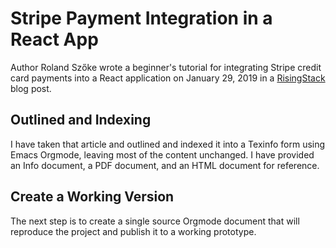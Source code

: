   # Stripe Payment Integration in a React App
  Author Roland Szőke wrote a beginner's tutorial for integrating
  Stripe credit card payments into a React application on January 29,
  2019 in a
  [RisingStack](https://blog.risingstack.com/stripe-payments-integration-tutorial-javascript/)
  blog post.

  ## Outlined and Indexing

  I have taken that article and outlined and indexed it into a Texinfo
  form using Emacs Orgmode, leaving most of the content unchanged.  I
  have provided an Info document, a PDF document, and an HTML document
  for reference.

  ## Create a Working Version
  The next step is to create a single source Orgmode document that
  will reproduce the project and publish it to a working prototype.

